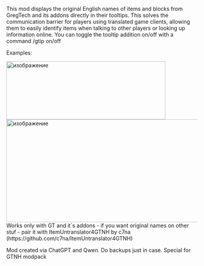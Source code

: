 This mod displays the original English names of items and blocks from GregTech and its addons directly in their tooltips. 
This solves the communication barrier for players using translated game clients, allowing them to easily identify items when talking to other players or looking up information online. 
You can toggle the tooltip addition on/off with a command /gtip on/off

Examples:  
  
<img width="419" height="153" alt="изображение" src="https://github.com/user-attachments/assets/235907ad-9c36-446a-ae29-a254c0e5baf1" />  
<img width="1149" height="271" alt="изображение" src="https://github.com/user-attachments/assets/64361c72-0dab-41c6-be23-4bce7278fd79" />
Works only with GT and it`s addons - if you want original names on other stuf - pair it with ItemUntranslator4GTNH by c7na (https://github.com/c7na/ItemUntranslator4GTNH)  
  
Mod created via ChatGPT and Qwen. Do backups just in case. Special for GTNH modpack
